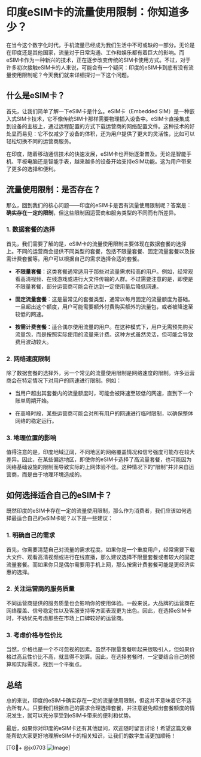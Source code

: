 # 印度eSIM卡的流量使用限制：你知道多少？

在当今这个数字化时代，手机流量已经成为我们生活中不可或缺的一部分。无论是在印度还是其他国家，流量对于日常沟通、工作和娱乐都有着巨大的影响。而eSIM卡作为一种新兴的技术，正在逐步改变传统的SIM卡使用方式。不过，对于许多初次接触eSIM卡的人来说，可能会有一个疑问：印度的eSIM卡到底有没有流量使用限制呢？今天我们就来详细探讨一下这个问题。

## 什么是eSIM卡？

首先，让我们简单了解一下eSIM卡是什么。eSIM卡（Embedded SIM）是一种嵌入式SIM卡技术，它不像传统SIM卡那样需要物理插入设备中。eSIM卡直接集成到设备的主板上，通过远程配置的方式下载运营商的网络配置文件。这种技术的好处显而易见：它不仅减少了设备的体积，还为用户提供了更大的灵活性，比如可以轻松切换不同的运营商服务。

在印度，随着移动通信技术的快速发展，eSIM卡也开始逐渐普及。无论是智能手机、平板电脑还是智能手表，越来越多的设备开始支持eSIM功能。这为用户带来了更多的选择和便利。

## 流量使用限制：是否存在？

那么，回到我们的核心问题——印度的eSIM卡是否有流量使用限制呢？答案是：**确实存在一定的限制**，但这些限制因运营商和服务类型的不同而有所差异。

### 1. 数据套餐的选择

首先，我们需要了解的是，eSIM卡的流量使用限制主要体现在数据套餐的选择上。不同的运营商会提供不同类型的套餐，包括不限量套餐、固定流量套餐以及按需计费套餐等。用户可以根据自己的需求选择合适的套餐。

- **不限量套餐**：这类套餐通常适用于那些对流量需求较高的用户。例如，经常观看高清视频、在线游戏或进行大文件传输的人群。不过需要注意的是，即使是不限量套餐，部分运营商可能会在达到一定使用量后降低网速。
  
- **固定流量套餐**：这是最常见的套餐类型，通常以每月固定的流量额度为基础。一旦超出这个额度，用户可能需要额外付费购买额外的流量包，或者被降速至较低的网速。

- **按需计费套餐**：适合偶尔使用流量的用户。在这种模式下，用户无需预先购买流量包，而是按照实际使用的流量来计费。这种方式虽然灵活，但可能会导致费用波动较大。

### 2. 网络速度限制

除了数据套餐的选择外，另一个常见的流量使用限制是网络速度的限制。许多运营商会在特定情况下对用户的网速进行限制。例如：

- 当用户超出其套餐内的流量额度时，可能会被降速至较低的网速，直到下一个账单周期开始。
  
- 在高峰时段，某些运营商可能会对所有用户的网速进行临时限制，以确保整体网络的稳定运行。

### 3. 地理位置的影响

值得注意的是，印度地域辽阔，不同地区的网络覆盖情况和信号强度可能存在较大差异。因此，在某些偏远地区，即使你的eSIM卡选择了高流量套餐，也可能因为网络基础设施的限制而导致实际的上网体验不佳。这种情况下的“限制”并非来自运营商，而是由于地理环境造成的。

## 如何选择适合自己的eSIM卡？

既然印度的eSIM卡存在一定的流量使用限制，那么作为消费者，我们应该如何选择最适合自己的eSIM卡呢？以下是一些建议：

### 1. 明确自己的需求

首先，你需要清楚自己对流量的需求程度。如果你是一个重度用户，经常需要下载大文件、观看高清视频或进行在线直播，那么建议选择不限量套餐或者较大的固定流量套餐。而如果你只是偶尔需要用手机上网，那么按需计费套餐可能是更经济实惠的选择。

### 2. 关注运营商的服务质量

不同运营商提供的服务质量也会影响你的使用体验。一般来说，大品牌的运营商在网络覆盖、信号稳定性以及客服支持等方面表现更为出色。因此，在选择eSIM卡时，不妨优先考虑那些在市场上口碑较好的运营商。

### 3. 考虑价格与性价比

当然，价格也是一个不可忽视的因素。虽然不限量套餐听起来很吸引人，但如果价格过高且性价比不高，就显得不划算。因此，在选择套餐时，一定要结合自己的预算和实际需求，找到一个平衡点。

## 总结

总的来说，印度的eSIM卡确实存在一定的流量使用限制，但这并不意味着它不适合所有人。只要我们根据自己的需求合理选择套餐，并注意避免超出套餐额度的情况发生，就可以充分享受到eSIM卡带来的便利和优势。

最后，如果你对印度的eSIM卡还有其他疑问，欢迎随时留言讨论！希望这篇文章能帮助大家更好地理解eSIM卡的相关知识，让我们的数字生活更加顺畅！

[TG💪+ @jx0703 ![Image](https://github.com/user-attachments/assets/dbca1d08-cadb-493c-b0ec-ad6f7a83f270)]